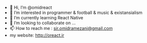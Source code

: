 - 👋 Hi, I’m @omidreact
- 👀 I’m interested in programmer & football & music & existansialism
- 🌱 I’m currently learning React Native
- 💞️ I’m looking to collaborate on ...
- 📫 How to reach me : sir.omidramezani@gmail.com
- my website: http://oreact.ir

<!---
omidreact/omidreact is a ✨ special ✨ repository because its `README.md` (this file) appears on your GitHub profile.
You can click the Preview link to take a look at your changes.
--->
